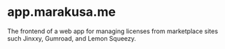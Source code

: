 # app.marakusa.me

The frontend of a web app for managing licenses from marketplace sites such Jinxxy, Gumroad, and Lemon Squeezy.
